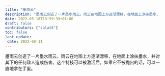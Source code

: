 ```yaml
---
title: "墨雨云"
description: "墨雨云创造了一片墨水雨云。雨云在地图上方逐渐漂移，在地面上涂抹墨水，并对其下的任何敌人造成伤害。"
date: 2022-05-16T13:59:39+01:00
draft: false
contributors: ["splat8"]
toc: false
last_update:  
 date: 2022-08-11
---
```


墨雨云创造了一片墨水雨云。雨云在地图上方逐渐漂移，在地面上涂抹墨水，并对其下的任何敌人造成伤害。这个特技可以被激活后，如果它不被抛出的话，可以一直地拿在手里。